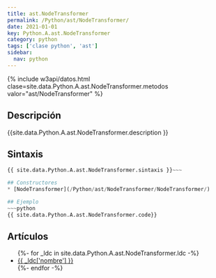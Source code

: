 ```yaml
---
title: ast.NodeTransformer
permalink: /Python/ast/NodeTransformer/
date: 2021-01-01
key: Python.A.ast.NodeTransformer
category: python
tags: ['clase python', 'ast']
sidebar: 
  nav: python
---
```


{% include w3api/datos.html clase=site.data.Python.A.ast.NodeTransformer.metodos valor="ast/NodeTransformer" %}

## Descripción
{{site.data.Python.A.ast.NodeTransformer.description }}

## Sintaxis
~~~python
{{ site.data.Python.A.ast.NodeTransformer.sintaxis }}~~~

## Constructores
* [NodeTransformer](/Python/ast/NodeTransformer/NodeTransformer/)

## Ejemplo
~~~python
{{ site.data.Python.A.ast.NodeTransformer.code}}
~~~

## Artículos
<ul>
{%- for _ldc in site.data.Python.A.ast.NodeTransformer.ldc -%}
   <li>
       <a href="{{_ldc['url'] }}">{{ _ldc['nombre'] }}</a>
   </li>
{%- endfor -%}
</ul>
